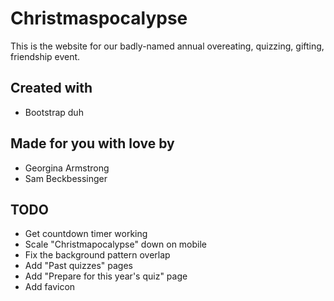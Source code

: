 # Christmaspocalypse

This is the website for our badly-named annual overeating, quizzing, gifting, friendship event.

## Created with
- Bootstrap duh

## Made for you with love by
- Georgina Armstrong
- Sam Beckbessinger

## TODO
- Get countdown timer working
- Scale "Christmapocalypse" down on mobile
- Fix the background pattern overlap
- Add "Past quizzes" pages
- Add "Prepare for this year's quiz" page
- Add favicon